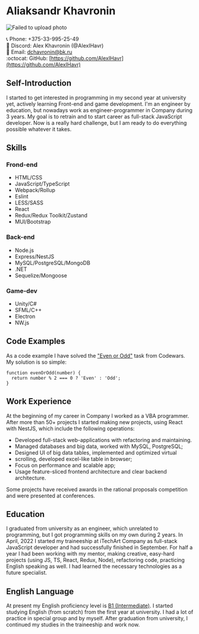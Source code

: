 # Aliaksandr Khavronin

![Failed to upload photo](https://avatars.githubusercontent.com/u/77291278?s=400&u=f50fc2193cc28c505f3af9e2a34ea69a92fcebd2&v=4)

:telephone_receiver: Phone: +375-33-995-25-49  
:iphone: Discord: Alex Khavronin (@AlexIHavr)  
:email: Email: [dchavronin@bk.ru](dchavronin@bk.ru)  
:octocat: GitHub: [https://github.com/AlexIHavr](https://github.com/AlexIHavr)

## Self-Introduction

I started to get interested in programming in my second year at university yet, actively learning Front-end and game development. I'm an engineer by education, but nowadays work as engineer-programmer in Company during 3 years. My goal is to retrain and to start career as full-stack JavaScript developer. Now is a really hard challenge, but I am ready to do everything possible whatever it takes.

## Skills

### Frond-end

- HTML/CSS
- JavaScript/TypeScript
- Webpack/Rollup
- Eslint
- LESS/SASS
- React
- Redux/Redux Toolkit/Zustand
- MUI/Bootstrap

### Back-end

- Node.js
- Express/NestJS
- MySQL/PostgreSQL/MongoDB
- .NET
- Sequelize/Mongoose

### Game-dev

- Unity/C#
- SFML/C++
- Electron
- NW.js

## Code Examples

As a code example I have solved the ["Even or Odd"](https://www.codewars.com/kata/53da3dbb4a5168369a0000fe) task from Codewars. My solution is so simple:

```
function evenOrOdd(number) {
  return number % 2 === 0 ? 'Even' : 'Odd';
}
```

## Work Experience

At the beginning of my career in Company I worked as a VBA programmer. After more than 50+ projects I started making new projects, using React with NestJS, which include the following operations:

- Developed full-stack web-applications with refactoring and maintaining.
- Managed databases and big data, worked with MySQL, PostgreSQL;
- Designed UI of big data tables, implemented and optimized virtual
- scrolling, developed excel-like table in browser;
- Focus on performance and scalable app;
- Usage feature-sliced frontend architecture and clear backend architecture.

Some projects have received awards in the rational proposals competition and were presented at conferences.

## Education

I graduated from university as an engineer, which unrelated to programming, but I got programming skills on my own during 2 years.
In April, 2022 I started my traineeship at iTechArt Company as full-stack JavaScript developer and had successfully finished in September. For half a year I had been working with my mentor, making creative, easy-hard projects (using JS, TS, React, Redux, Node), refactoring code, practicing English speaking as well. I had learned the necessary technologies as a future specialist.

## English Language

At present my English proficiency level is [B1 (Intermediate)](https://efset.org/cert/7cvvmB). I started studying English (from scratch) from the first year at university. I had a lot of practice in special group and by myself. After graduation from university, I continued my studies in the traineeship and work now.
